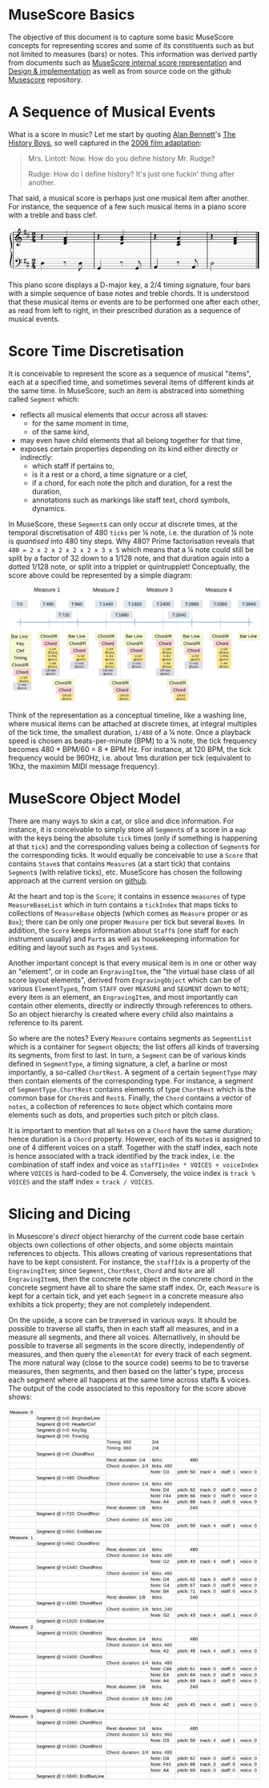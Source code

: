 # MuseScore Basics

The objective of this document is to capture some basic MuseScore concepts for representing scores and some of its constituents such as but not limited to measures (bars) or notes. This information was derived partly from documents such as [MuseScore internal score representation](https://musescore.org/en/developers-handbook/references/musescore-internal-score-representation) and [Design & implementation](https://musescore.org/en/developers-handbook/references/design-implementation) as well as from source code on the github [Musescore](https://github.com/musescore/MuseScore) repository.


# A Sequence of Musical Events

What is a score in music? Let me start by quoting [Alan Bennett](https://en.wikipedia.org/wiki/Alan_Bennett)'s [The History Boys](https://en.wikipedia.org/wiki/The_History_Boys), so well captured in the [2006 film adaptation](https://www.imdb.com/title/tt0464049/):

<blockquote>
Mrs. Lintott: Now. How do you define history Mr. Rudge?

Rudge: How do I define history? It's just one fuckin' thing after another.
</blockquote>

That said, a musical score is perhaps just one musical item after another. For instance, the sequence of a few such musical items in a piano score with a treble and bass clef.

![SimlpeSequenceScore](images/simple-sequence.png)

This piano score displays a D-major key, a 2/4 timing signature, four bars with a simple sequence of base notes and treble chords. It is understood that these musical items or events are to be performed one after each other, as read from left to right, in their prescribed duration as a sequence of musical events.


# Score Time Discretisation

It is conceivable to represent the score as a sequence of musical "items", each at a specified time, and sometimes several items of different kinds at the same time. In MuseScore, such an item is abstraced into something called `Segment` which:

 - reflects all musical elements that occur across all staves:
    - for the same moment in time,
    - of the same kind,
 - may even have child elements that all belong together for that time, 
 - exposes certain properties depending on its kind either directly or indirectly:
    - which staff if pertains to,
    - is it a rest or a chord, a time signature or a clef,
    - if a chord, for each note the pitch and duration, for a rest the duration,
    - annotations such as markings like staff text, chord symbols, dynamics.

In MuseScore, these `Segment`s can only occur at discrete times, at the temporal discretisation of 480 `ticks` per ¼ note, i.e. the duration of ¼ note is _quantised_ into 480 tiny steps. Why 480? Prime factorisation reveals that `480 = 2 x 2 x 2 x 2 x 2 x 3 x 5` which means that a ¼ note could still be split by a factor of 32 down to a 1/128 note, and that duration again into a dotted 1/128 note, or split into a tripplet or quintrupplet! Conceptually, the score above could be represented by a simple diagram:

![SimlpeSequenceChart](images/simple-sequence-chart.png)

Think of the representation as a conceptual timeline, like a washing line, where musical items can be attached at discrete times, at integral multiples of the tick time, the smallest duration, `1/480` of a ¼ note. Once a playback speed is chosen as beats-per-minute (BPM) to a ¼ note, the tick frequency becomes 480 * BPM/60 = 8 * BPM Hz. For instance, at 120 BPM, the tick frequency would be 960Hz, i.e. about 1ms duration per tick (equivalent to 1Khz, the maximim MIDI message frequency).


# MuseScore Object Model

There are many ways to skin a cat, or slice and dice information. For instance, it is conceivable to simply store all `Segment`s of a score in a `map` with the keys being the absolute `tick` times (only if something is happening at that `tick`) and the corresponding values being a collection of `Segment`s for the corresponding ticks. It would equally be conceivable to use a `Score` that contains `Stave`s that contains `Measure`s (at a start tick) that contains `Segment`s (with relative ticks), etc. MuseScore has chosen the following approach at the current version on [github](https://github.com/musescore/MuseScore).

At the heart and top is the `Score`; it contains in essence `measures` of type `MeasureBaseList` which in turn contains a `tickIndex` that maps ticks to collections of `MeasureBase` objects (which comes as `Measure` proper or as `Box`); there can be only one proper `Measure` per tick but several `Box`es. In addition, the `Score` keeps information about `Staff`s (one staff for each instrument usually) and `Part`s as well as housekeeping information for editing and layout such as `Page`s and `System`s.

Another important concept is that every musical item is in one or other way an "element", or in code an `EngravingItem`, the "the virtual base class of all score layout elements", derived from `EngravingObject` which can be of various `ElementType`s, from `STAFF` over `MEASURE` and `SEGMENT` down to `NOTE`; every item _is_ an element, an `EngravingItem`, and most importantly can contain other elements, directly or indirectly through references to others. So an object hierarchy is created where every child also maintains a reference to its parent.

So where are the notes? Every `Measure` contains segments as `SegmentList` which is a container for `Segment` objects; the list offers all kinds of traversing its segments, from first to last. In turn, a `Segment` can be of various kinds defined in `SegmentType`, a timing signature, a clef, a barline or most importantly, a so-called `ChortRest`. A segment of a certain `SegmentType` may then contain elements of the corresponding type. For instance, a segment of `SegmentType.ChortRest` contains elements of type `ChortRest` which is the common base for `Chord`s and `Rest`s. Finally, the `Chord` contains a vector of `notes`, a collection of references to `Note` object which contains more elements such as dots, and properties such pitch or pitch class.

It is important to mention that all `Note`s on a `Chord` have the same duration; hence duration is a `Chord` property. However, each of its `Note`s is assigned to one of 4 different voices on a staff. Together with the staff index, each note is hence associated with a track identified by the track index, i.e. the combination of staff index and voice as `staffIindex * VOICES + voiceIndex` where `VOICES` is hard-coded to be 4. Conversely, the voice index is `track % VOICES` and the staff index = `track / VOICES`.


# Slicing and Dicing

In Musescore's _direct_ object hierarchy of the current code base certain objects own collections of other objects, and some objects maintain references to objects. This allows creating of various representations that have to be kept consistent. For instance, the `staffIdx` is a property of the `EngravingItem`; since `Segment`, `ChortRest`, `Chord` and `Note` are all `EngravingItem`s, then the concrete note object in the concrete chord in the concrete segment have all to share the same staff index. Or, each `Measure` is kept for a certain tick, and yet each `Segment` in a concrete measure also exhibits a tick property; they are not completely independent.

On the upside, a score can be traversed in various ways. It should be possible to traverse all staffs, then in each staff all measures, and in a measure all segments, and there all voices. Alternatlively, in should be possible to traverse all segments in the score directly, independently of measures, and then query the `elementAt` for every track of each segment. The more natural way (close to the source code) seems to be to traverse measures, then segments, and then based on the latter's type, process each segment where all happens at the same time across staffs & voices. The output of the code associated to this repository for the score above shows:


![SimlpeSequenceTable](images/simple-sequence-table.png)
